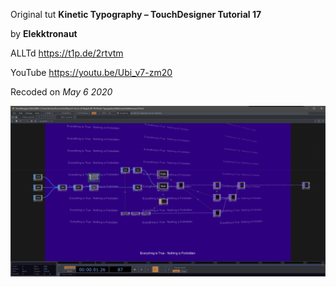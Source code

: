 Original tut
**Kinetic Typography – TouchDesigner Tutorial 17**

by
**Elekktronaut**

ALLTd
https://t1p.de/2rtvtm

YouTube
https://youtu.be/Ubi_v7-zm20

Recoded on
*May 6 2020*

![Network preview](NetworkPreview.PNG)
